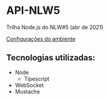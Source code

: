 # API-NLW5
 Trilha Node.js do NLW#5 (abr de 2021)

 [Configurações do ambiente](https://www.notion.so/Configura-es-do-ambiente-d0fcddac0de642fb99fca7d8dbd28cc3)
 
 ## Tecnologias utilizadas:
 - Node
   - Tipescript
 - WebSocket
 - Mustache